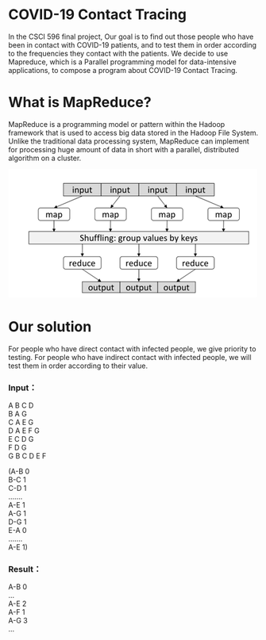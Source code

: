 # COVID-19 Contact Tracing

  In the CSCI 596 final project, Our goal is to find out those people who have been in contact with COVID-19 patients, and to test them in order according to the frequencies they contact with the patients. We decide to use Mapreduce, which is a Parallel programming model for data-intensive applications, to compose a program about COVID-19 Contact Tracing.


# What is MapReduce?

  MapReduce is a programming model or pattern within the Hadoop framework that is used to access big data stored in the Hadoop File System. Unlike the traditional data processing system, MapReduce can implement for processing huge amount of data in short with a parallel, distributed algorithm on a cluster.

![image](https://github.com/Wu1Chen/CSCI596/blob/master/pic01.png)

# Our solution
   For people who have direct contact with infected people, we give priority to testing. For people who have indirect contact with infected people, we will test them in order according to their value.
   
### Input：
A B C D  
B A G  
C A E G  
D A E F G  
E C D G  
F D G  
G B C D E F  

(A-B 0  
B-C 1  
C-D 1  
.......  
A-E 1  
A-G 1  
D-G 1  
E-A 0  
.......  
A-E 1)  

### Result：
A-B 0  
...  
A-E 2  
A-F 1  
A-G 3  
...  
